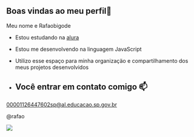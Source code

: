 ## Boas vindas ao meu perfil🖤

Meu nome e Rafaobigode

- Estou estudando na [alura](https://www.alura.com.br)
- Estou me desenvolvendo na linguagem JavaScript
- Utilizo esse espaço para minha organizaçäo e compartilhamento dos meus projetos desenvolvidos

- ## Você entrar em contato comigo 📫

 00001126447602sp@al.educacao.sp.gov.br
 
 @rafao

![](https://media1.tenor.com/m/cjme1p_W0fQAAAAd/mancha-verde.gif)
